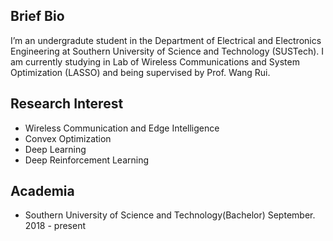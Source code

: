 ## Brief Bio
I’m an undergradute student in the Department of Electrical and Electronics Engineering at Southern University of Science and Technology (SUSTech). I am currently studying in Lab of Wireless Communications and System Optimization (LASSO) and being supervised by Prof. Wang Rui.
## Research Interest
- Wireless Communication and Edge Intelligence
- Convex Optimization
- Deep Learning 
- Deep Reinforcement Learning
## Academia
- Southern University of Science and Technology(Bachelor) September. 2018 - present
